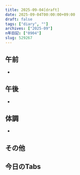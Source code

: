 ```yaml
---
title: 2025-09-04[draft]
date: 2025-09-04T00:00:00+09:00
draft: false
tags: ["diary", ""]
archives: ["2025-09"]
n年日記: ["0904"]
slug: 529267
---
```

## 午前
- 
## 午後
- 
## 体調
- 
## その他
## 今日のTabs